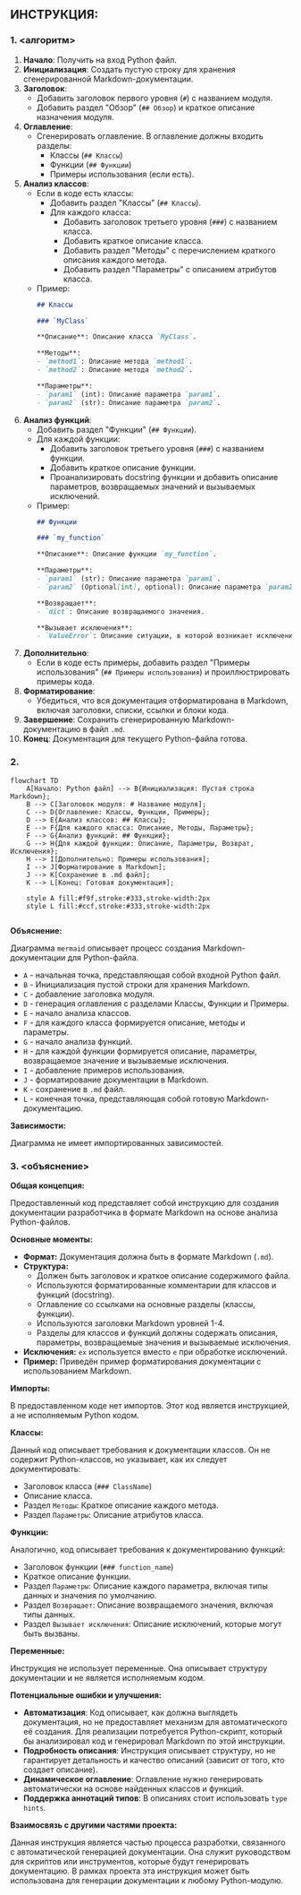 ## ИНСТРУКЦИЯ:

### 1. <алгоритм>

1.  **Начало**: Получить на вход Python файл.
2.  **Инициализация**: Создать пустую строку для хранения сгенерированной Markdown-документации.
3.  **Заголовок**:
    - Добавить заголовок первого уровня (`#`) с названием модуля.
    - Добавить раздел "Обзор" (`## Обзор`) и краткое описание назначения модуля.
4.  **Оглавление**:
    - Сгенерировать оглавление. В оглавление должны входить разделы:
        - Классы (`## Классы`)
        - Функции (`## Функции`)
        - Примеры использования (если есть).
5.  **Анализ классов**:
    - Если в коде есть классы:
        - Добавить раздел "Классы" (`## Классы`).
        - Для каждого класса:
            - Добавить заголовок третьего уровня (`###`) с названием класса.
            - Добавить краткое описание класса.
            - Добавить раздел "Методы" с перечислением краткого описания каждого метода.
            - Добавить раздел "Параметры" с описанием атрибутов класса.
    - Пример:
        ```markdown
        ## Классы

        ### `MyClass`

        **Описание**: Описание класса `MyClass`.

        **Методы**:
        - `method1`: Описание метода `method1`.
        - `method2`: Описание метода `method2`.

        **Параметры**:
        - `param1` (int): Описание параметра `param1`.
        - `param2` (str): Описание параметра `param2`.
        ```
6.  **Анализ функций**:
    - Добавить раздел "Функции" (`## Функции`).
    - Для каждой функции:
        - Добавить заголовок третьего уровня (`###`) с названием функции.
        - Добавить краткое описание функции.
        - Проанализировать docstring функции и добавить описание параметров, возвращаемых значений и вызываемых исключений.
    - Пример:
        ```markdown
        ## Функции

        ### `my_function`

        **Описание**: Описание функции `my_function`.

        **Параметры**:
        - `param1` (str): Описание параметра `param1`.
        - `param2` (Optional[int], optional): Описание параметра `param2`. По умолчанию `None`.

        **Возвращает**:
        - `dict`: Описание возвращаемого значения.

        **Вызывает исключения**:
        - `ValueError`: Описание ситуации, в которой возникает исключение `ValueError`.
        ```
7.  **Дополнительно**:
    - Если в коде есть примеры, добавить раздел "Примеры использования" (`## Примеры использования`) и проиллюстрировать примеры кода.
8.  **Форматирование**:
    - Убедиться, что вся документация отформатирована в Markdown, включая заголовки, списки, ссылки и блоки кода.
9.  **Завершение**: Сохранить сгенерированную Markdown-документацию в файл `.md`.
10. **Конец**: Документация для текущего Python-файла готова.

### 2. <mermaid>
```mermaid
flowchart TD
    A[Начало: Python файл] --> B{Инициализация: Пустая строка Markdown};
    B --> C[Заголовок модуля: # Название модуля];
    C --> D{Оглавление: Классы, Функции, Примеры};
    D --> E{Анализ классов: ## Классы};
    E --> F{Для каждого класса: Описание, Методы, Параметры};
    F --> G{Анализ функций: ## Функции};
    G --> H{Для каждой функции: Описание, Параметры, Возврат, Исключения};
    H --> I[Дополнительно: Примеры использования];
    I --> J[Форматирование в Markdown];
    J --> K[Сохранение в .md файл];
    K --> L[Конец: Готовая документация];
    
    style A fill:#f9f,stroke:#333,stroke-width:2px
    style L fill:#ccf,stroke:#333,stroke-width:2px
    
```
**Объяснение:**

Диаграмма `mermaid` описывает процесс создания Markdown-документации для Python-файла. 
- `A` - начальная точка, представляющая собой входной Python файл.
- `B` - Инициализация пустой строки для хранения Markdown.
- `C` - добавление заголовка модуля.
- `D` - генерация оглавления с разделами Классы, Функции и Примеры.
- `E` - начало анализа классов.
- `F` - для каждого класса формируется описание, методы и параметры.
- `G` - начало анализа функций.
- `H` - для каждой функции формируется описание, параметры, возвращаемое значение и вызываемые исключения.
- `I` - добавление примеров использования.
- `J` - форматирование документации в Markdown.
- `K` - сохранение в `.md` файл.
- `L` - конечная точка, представляющая собой готовую Markdown-документацию.

**Зависимости:**

Диаграмма не имеет импортированных зависимостей.

### 3. <объяснение>

**Общая концепция:**

Предоставленный код представляет собой инструкцию для создания документации разработчика в формате Markdown на основе анализа Python-файлов.

**Основные моменты:**

-   **Формат:** Документация должна быть в формате Markdown (`.md`).
-   **Структура:**
    -   Должен быть заголовок и краткое описание содержимого файла.
    -   Используются форматированные комментарии для классов и функций (docstring).
    -   Оглавление со ссылками на основные разделы (классы, функции).
    -   Используются заголовки Markdown уровней 1-4.
    -   Разделы для классов и функций должны содержать описания, параметры, возвращаемые значения и вызываемые исключения.
-   **Исключения:** `ex` используется вместо `e` при обработке исключений.
-   **Пример:** Приведён пример форматирования документации с использованием Markdown.

**Импорты:**

В предоставленном коде нет импортов. Этот код является инструкцией, а не исполняемым Python кодом.

**Классы:**

Данный код описывает требования к документации классов. Он не содержит Python-классов, но указывает, как их следует документировать:
*   Заголовок класса (`### ClassName`)
*   Описание класса.
*   Раздел `Методы`: Краткое описание каждого метода.
*   Раздел `Параметры`: Описание атрибутов класса.

**Функции:**

Аналогично, код описывает требования к документированию функций:
*   Заголовок функции (`### function_name`)
*   Краткое описание функции.
*   Раздел `Параметры`: Описание каждого параметра, включая типы данных и значения по умолчанию.
*   Раздел `Возвращает`: Описание возвращаемого значения, включая типы данных.
*   Раздел `Вызывает исключения`: Описание исключений, которые могут быть вызваны.

**Переменные:**

Инструкция не использует переменные. Она описывает структуру документации и не является исполняемым кодом.

**Потенциальные ошибки и улучшения:**

-   **Автоматизация**: Код описывает, как должна выглядеть документация, но не предоставляет механизм для автоматического её создания. Для реализации потребуется Python-скрипт, который бы анализировал код и генерировал Markdown по этой инструкции.
-   **Подробность описания**: Инструкция описывает структуру, но не гарантирует детальность и качество описаний (зависит от того, кто создает описание).
-   **Динамическое оглавление**: Оглавление нужно генерировать автоматически на основе найденных классов и функций.
-   **Поддержка аннотаций типов**: В описаниях стоит использовать `type hints`.

**Взаимосвязь с другими частями проекта:**

Данная инструкция является частью процесса разработки, связанного с автоматической генерацией документации. Она служит руководством для скриптов или инструментов, которые будут генерировать документацию. В рамках проекта эта инструкция может быть использована для генерации документации к любому Python-модулю.